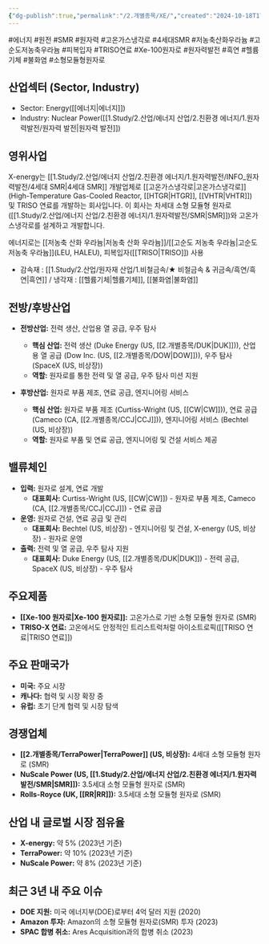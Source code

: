 ```yaml
---
{"dg-publish":true,"permalink":"/2.개별종목/XE/","created":"2024-10-18T17:15:10.884+09:00","updated":"2025-07-29T21:37:05.415+09:00"}
---
```


#에너지 #원전 #SMR #원자력 #고온가스냉각로 #4세대SMR
#저농축산화우라늄 #고순도저농축우라늄 #피복입자 #TRISO연료 #Xe-100원자로
#원자력발전 #흑연 #헬륨기체 #불화염 #소형모듈형원자로 


## **산업섹터 (Sector, Industry)**

- Sector: Energy([[에너지\|에너지]])
- Industry: Nuclear Power([[1.Study/2.산업/에너지 산업/2.친환경 에너지/1.원자력발전/원자력 발전\|원자력 발전]])

## **영위사업** 

X-energy는 [[1.Study/2.산업/에너지 산업/2.친환경 에너지/1.원자력발전/INFO_원자력발전/4세대 SMR\|4세대 SMR]] 개발업체로 [[고온가스냉각로\|고온가스냉각로]](High-Temperature Gas-Cooled Reactor, [[HTGR\|HTGR]], [[VHTR\|VHTR]]) 및 TRISO 연료를 개발하는 회사입니다. 이 회사는 차세대 소형 모듈형 원자로([[1.Study/2.산업/에너지 산업/2.친환경 에너지/1.원자력발전/SMR\|SMR]])와 고온가스냉각로를 설계하고 개발합니다.

에너지로는 [[저농축 산화 우라늄\|저농축 산화 우라늄]]/[[고순도 저농축 우라늄\|고순도 저농축 우라늄]](LEU, HALEU), 피복입자([[TRISO\|TRISO]]) 사용

- 감속재 : [[1.Study/2.산업/원자재 산업/1.비철금속/★ 비철금속 & 귀금속/흑연/흑연\|흑연]] / 냉각재 : [[헬륨기체\|헬륨기체]], [[불화염\|불화염]]


## **전방/후방산업**

- **전방산업:** 전력 생산, 산업용 열 공급, 우주 탐사
    - **핵심 산업:** 전력 생산 (Duke Energy (US, [[2.개별종목/DUK\|DUK]])), 산업용 열 공급 (Dow Inc. (US, [[2.개별종목/DOW\|DOW]])), 우주 탐사 (SpaceX (US, 비상장))
    - **역할:** 원자로를 통한 전력 및 열 공급, 우주 탐사 미션 지원
      
- **후방산업:** 원자로 부품 제조, 연료 공급, 엔지니어링 서비스
    - **핵심 산업:** 원자로 부품 제조 (Curtiss-Wright (US, [[CW\|CW]])), 연료 공급 (Cameco (CA, [[2.개별종목/CCJ\|CCJ]])), 엔지니어링 서비스 (Bechtel (US, 비상장))
    - **역할:** 원자로 부품 및 연료 공급, 엔지니어링 및 건설 서비스 제공

## **밸류체인**

- **입력:** 원자로 설계, 연료 개발
    - **대표회사:** Curtiss-Wright (US, [[CW\|CW]]) - 원자로 부품 제조, Cameco (CA, [[2.개별종목/CCJ\|CCJ]]) - 연료 공급
- **운영:** 원자로 건설, 연료 공급 및 관리
    - **대표회사:** Bechtel (US, 비상장) - 엔지니어링 및 건설, X-energy (US, 비상장) - 원자로 운영
- **출력:** 전력 및 열 공급, 우주 탐사 지원
    - **대표회사:** Duke Energy (US, [[2.개별종목/DUK\|DUK]]) - 전력 공급, SpaceX (US, 비상장) - 우주 탐사

## **주요제품**

- **[[Xe-100 원자로\|Xe-100 원자로]]:** 고온가스로 기반 소형 모듈형 원자로 (SMR)
- **TRISO-X 연료:** 고온에서도 안정적인 트리스트럭처럴 아이소트로픽([[TRISO 연료\|TRISO 연료]])

## **주요 판매국가**

- **미국:** 주요 시장
- **캐나다:** 협력 및 시장 확장 중
- **유럽:** 초기 단계 협력 및 시장 탐색

## **경쟁업체**

- **[[2.개별종목/TerraPower\|TerraPower]] (US, 비상장):** 4세대 소형 모듈형 원자로 (SMR)
- **NuScale Power (US, [[1.Study/2.산업/에너지 산업/2.친환경 에너지/1.원자력발전/SMR\|SMR]]):** 3.5세대 소형 모듈형 원자로 (SMR)
- **Rolls-Royce (UK, [[RR\|RR]]):** 3.5세대 소형 모듈형 원자로 (SMR)


## **산업 내 글로벌 시장 점유율**

- **X-energy:** 약 5% (2023년 기준)
- **TerraPower:** 약 10% (2023년 기준)
- **NuScale Power:** 약 8% (2023년 기준)

## **최근 3년 내 주요 이슈**

- **DOE 지원:** 미국 에너지부(DOE)로부터 4억 달러 지원 (2020)
- **Amazon 투자:** Amazon의 소형 모듈형 원자로(SMR) 투자 (2023)
- **SPAC 합병 취소:** Ares Acquisition과의 합병 취소 (2023)